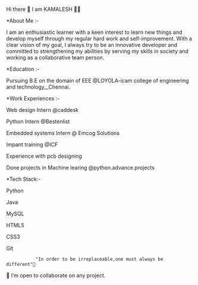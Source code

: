  Hi there 👋 I am KAMALESH 👨‍💻

*About Me :-


  I am an enthusiastic learner with a keen interest to learn new things and develop myself through my regular hard work and self-improvement. With a clear vision of my goal, I       always try to be an innovative developer and committed to strengthening my abilities by serving my skills in society and working as a collaborative team person.

*Education :-


  Pursuing B.E on the domain of EEE  @LOYOLA-icam college of engineering and technology__Chennai.

*Work Experiences :-

  Web design Intern @caddesk

  Python Intern @Bestenlist

  Embedded systems Intern @ Emcog Solutions

  Impant training @ICF

  Experience with pcb designing

  Done projects in Machine learing @python.advance.projects

*Tech Stack:-
  
  Python 
  
  Java  
  
  MySQL 
  
  HTML5 
  
  CSS3  
  
  Git

               "In order to be irreplaceable,one must always be different"👤


🤝 I’m open to collaborate on any project.
